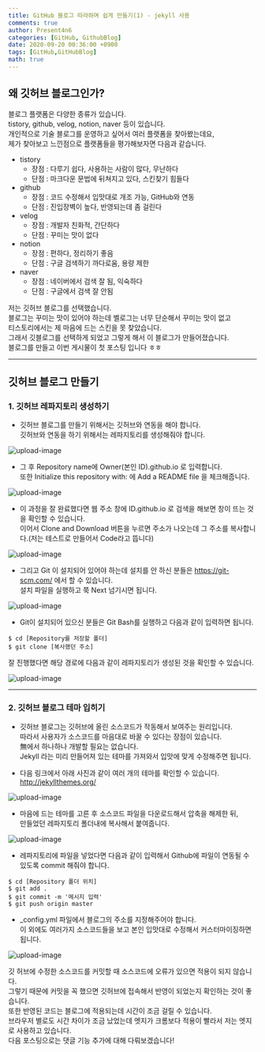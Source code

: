 ```yaml
---
title: GitHub 블로그 따라하며 쉽게 만들기(1) - jekyll 사용
comments: true
author: Present4n6
categories: [GitHub, GithubBlog]
date: 2020-09-20 00:36:00 +0900
tags: [GitHub,GitHubBlog]
math: true
---
```


## **왜 깃허브 블로그인가?**  
블로그 플랫폼은 다양한 종류가 있습니다.  
tistory, github, velog, notion, naver 등이 있습니다.   
개인적으로 기술 블로그를 운영하고 싶어서 여러 플랫폼을 찾아봤는데요,  
제가 찾아보고 느낀점으로 플랫폼들을 평가해보자면 다음과 같습니다.  
* tistory
	* 장점 : 다루기 쉽다, 사용하는 사람이 많다, 무난하다
	* 단점 : 마크다운 문법에 뒤쳐지고 있다, 스킨찾기 힘들다
* github
	* 장점 : 코드 수정해서 입맛대로 개조 가능, GitHub와 연동
	* 단점 : 진입장벽이 높다, 반영되는데 좀 걸린다
* velog
	* 장점 : 개발자 친화적, 간단하다
	* 단점 : 꾸미는 맛이 없다
* notion
	* 장점 : 편하다, 정리하기 좋음
	* 단점 : 구글 검색하기 까다로움, 용량 제한 
* naver
	* 장점 : 네이버에서 검색 잘 됨, 익숙하다
	* 단점 : 구글에서 검색 잘 안됨  

저는 깃허브 블로그를 선택했습니다.   
블로그는 꾸미는 맛이 있어야 하는데 벨로그는 너무 단순해서 꾸미는 맛이 없고  
티스토리에서는 제 마음에 드는 스킨을 못 찾았습니다.  
그래서 깃블로그를 선택하게 되었고 그렇게 해서 이 블로그가 만들어졌습니다.  
블로그를 만들고 이번 게시물이 첫 포스팅 입니다 ㅎㅎ  
* * *

## **깃허브 블로그 만들기**  

### **1. 깃허브 레파지토리 생성하기**
* 깃허브 블로그를 만들기 위해서는 깃허브와 연동을 해야 합니다.  
깃허브와 연동을 하기 위해서는 레파지토리를 생성해줘야 합니다.  

![upload-image](/assets/post/makegitblog/1.png)  

* 그 후 Repository name에 Owner(본인 ID).github.io 로 입력합니다.  
또한 Initialize this repository with: 에 Add a README file 을 체크해줍니다.  

![upload-image](/assets/post/makegitblog/2.png)  

* 이 과정을 잘 완료했다면 웹 주소 창에 ID.github.io 로 검색을 해보면 창이 뜨는 것을 확인할 수 있습니다.  
이어서 Clone and Download 버튼을 누르면 주소가 나오는데 그 주소를 복사합니다.(저는 테스트로 만들어서 Code라고 뜹니다)  

![upload-image](/assets/post/makegitblog/3.png)  

* 그리고 Git 이 설치되어 있어야 하는데 설치를 안 하신 분들은 <https://git-scm.com/> 에서 할 수 있습니다.  
설치 파일을 실행하고 쭉 Next 넘기시면 됩니다.  

![upload-image](/assets/post/makegitblog/4.png) 

* Git이 설치되어 있으신 분들은 Git Bash를 실행하고 다음과 같이 입력하면 됩니다.

```console
$ cd [Repository를 저장할 폴더]
$ git clone [복사했던 주소]
```  
잘 진행했다면 해당 경로에 다음과 같이 레파지토리가 생성된 것을 확인할 수 있습니다.  

![upload-image](/assets/post/makegitblog/5.png) 
* * *

### **2. 깃허브 블로그 테마 입히기**  

* 깃허브 블로그는 깃허브에 올린 소스코드가 작동해서 보여주는 원리입니다.  
따라서 사용자가 소스코드를 마음대로 바꿀 수 있다는 장점이 있습니다.  
無에서 하나하나 개발할 필요는 없습니다.  
Jekyll 라는 미리 만들어져 있는 테마를 가져와서 입맛에 맞게 수정해주면 됩니다.  

* 다음 링크에서 아래 사진과 같이 여러 개의 테마를 확인할 수 있습니다.  
<http://jekyllthemes.org/>  

![upload-image](/assets/post/makegitblog/6.png) 

* 마음에 드는 테마를 고른 후 소스코드 파일을 다운로드해서 압축을 해제한 뒤,  
만들었던 레파지토리 폴더내에 복사해서 붙여줍니다.  

![upload-image](/assets/post/makegitblog/7.png) 

* 레파지토리에 파일을 넣었다면 다음과 같이 입력해서 Github에 파일이 연동될 수 있도록 commit 해줘야 합니다.  

```console
$ cd [Repository 폴더 위치]
$ git add .
$ git commit -m '메시지 입력'
$ git push origin master
```  
* \_config.yml 파일에서 블로그의 주소를 지정해주어야 합니다.  
이 외에도 여러가지 소스코드들을 보고 본인 입맛대로 수정해서 커스터마이징하면 됩니다.  

![upload-image](/assets/post/makegitblog/8.png) 

깃 허브에 수정한 소스코드를 커밋할 때 소스코드에 오류가 있으면 적용이 되지 않습니다.  
그렇기 때문에 커밋을 꼭 했으면 깃허브에 접속해서 반영이 되었는지 확인하는 것이 좋습니다.  
또한 반영된 코드는 블로그에 적용되는데 시간이 조금 걸릴 수 있습니다.  
브라우저 별로도 시간 차이가 조금 났었는데 엣지가 크롬보다 적용이 빨라서 저는 엣지로 사용하고 있습니다.  
다음 포스팅으로는 댓글 기능 추가에 대해 다뤄보겠습니다!  

